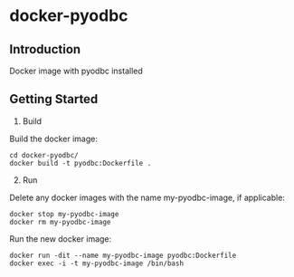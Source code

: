 # docker-pyodbc

## Introduction
Docker image with pyodbc installed

## Getting Started

1. Build

Build the docker image:

    cd docker-pyodbc/
    docker build -t pyodbc:Dockerfile .

2.	Run

Delete any docker images with the name my-pyodbc-image, if applicable:

    docker stop my-pyodbc-image
    docker rm my-pyodbc-image

Run the new docker image:

    docker run -dit --name my-pyodbc-image pyodbc:Dockerfile
    docker exec -i -t my-pyodbc-image /bin/bash
